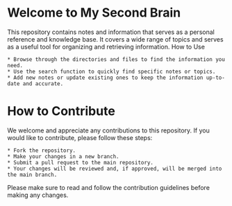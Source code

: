 # Welcome to My Second Brain

This repository contains notes and information that serves as a personal reference and knowledge base. It covers a wide range of topics and serves as a useful tool for organizing and retrieving information.
How to Use

    * Browse through the directories and files to find the information you need.
    * Use the search function to quickly find specific notes or topics.
    * Add new notes or update existing ones to keep the information up-to-date and accurate.

# How to Contribute

We welcome and appreciate any contributions to this repository. If you would like to contribute, please follow these steps:

    * Fork the repository.
    * Make your changes in a new branch.
    * Submit a pull request to the main repository.
    * Your changes will be reviewed and, if approved, will be merged into the main branch.

Please make sure to read and follow the contribution guidelines before making any changes.
